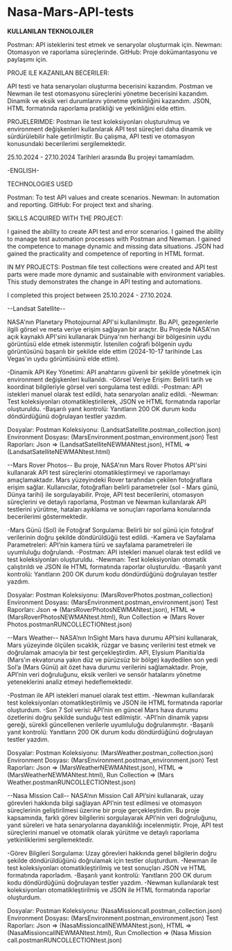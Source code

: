 # Nasa-Mars-API-tests

**KULLANILAN TEKNOLOJILER**

Postman: API isteklerini test etmek ve senaryolar oluşturmak için.
Newman: Otomasyon ve raporlama süreçlerinde.
GitHub: Proje dokümantasyonu ve paylaşımı için.

PROJE ILE KAZANILAN BECERILER:

API testi ve hata senaryoları oluşturma becerisini kazandım.
Postman ve Newman ile test otomasyonu süreçlerini yönetme becerisini kazandım.
Dinamik ve eksik veri durumlarını yönetme yetkinliğini kazandım.
JSON, HTML formatında raporlama pratikliği ve yetkinliğini elde ettim.

PROJELERIMDE: Postman ile test koleksiyonları oluşturulmuş ve environment değişkenleri kullanılarak API test süreçleri daha dinamik ve sürdürülebilir hale getirilmiştir. Bu çalışma, API testi ve otomasyon konusundaki becerilerimi sergilemektedir.

25.10.2024 - 27.10.2024 Tarihleri arasında Bu projeyi tamamladım.

-ENGLISH-

TECHNOLOGIES USED

Postman: To test API values ​​and create scenarios. Newman: In automation and reporting. GitHub: For project text and sharing.

SKILLS ACQUIRED WITH THE PROJECT:

I gained the ability to create API test and error scenarios. I gained the ability to manage test automation processes with Postman and Newman. I gained the competence to manage dynamic and missing data situations. JSON had gained the practicality and competence of reporting in HTML format.

IN MY PROJECTS: Postman file test collections were created and API test parts were made more dynamic and sustainable with environment variables. This study demonstrates the change in API testing and automations.

I completed this project between 25.10.2024 - 27.10.2024.

--Landsat Satellite--

NASA'nın Planetary Photojournal API'si kullanılmıştır. Bu API, gezegenlerle ilgili görsel ve meta veriye erişim sağlayan bir araçtır. 
Bu Projede NASA'nın açık kaynaklı API'sini kullanarak Dünya'nın herhangi bir bölgesinin uydu görüntüsü elde etmek istenmiştir.
İstenilen coğrafi bölgenin uydu görüntüsünü başarılı bir şekilde elde ettim (2024-10-17 tarihinde Las Vegas'ın uydu görüntüsünü elde ettim).

-Dinamik API Key Yönetimi: API anahtarını güvenli bir şekilde yönetmek için environment değişkenleri kullanıldı.
-Görsel Veriye Erişim: Belirli tarih ve koordinat bilgileriyle görsel veri sorgulama test edildi.
-Postman: API istekleri manuel olarak test edildi, hata senaryoları analiz edildi.
-Newman: Test koleksiyonları otomatikleştirilerek, JSON ve HTML formatında raporlar oluşturuldu.
-Başarılı yanıt kontrolü: Yanıtların 200 OK durum kodu döndürdüğünü doğrulayan testler yazdım.


Dosyalar:
Postman Koleksiyonu: (LandsatSatellite.postman_collection.json)
Environment Dosyası: (MarsEnvironment.postman_environment.json)
Test Raporları: Json => (LandsatSatelliteNEWMANtest.json), HTML => (LandsatSatelliteNEWMANtest.html)


--Mars Rover Photos--
Bu proje, NASA'nın Mars Rover Photos API'sini kullanarak API test süreçlerini otomatikleştirmeyi ve raporlamayı amaçlamaktadır. Mars yüzeyindeki Rover tarafından çekilen fotoğraflara erişim sağlar. Kullanıcılar, fotoğrafları belirli parametreler (sol - Mars günü, Dünya tarihi) ile sorgulayabilir. Proje, API test becerilerini, otomasyon süreçlerini ve detaylı raporlama, Postman ve Newman kullanılarak API testlerini yürütme, hataları ayıklama ve sonuçları raporlama konularında becerilerimi göstermektedir.

-Mars Günü (Sol) ile Fotoğraf Sorgulama: Belirli bir sol günü için fotoğraf verilerinin doğru şekilde döndürüldüğü test edildi.
-Kamera ve Sayfalama Parametreleri: API’nin kamera türü ve sayfalama parametreleri ile uyumluluğu doğrulandı.
-Postman: API istekleri manuel olarak test edildi ve test koleksiyonları oluşturuldu.
-Newman: Test koleksiyonları otomatik çalıştırıldı ve JSON ile HTML formatında raporlar oluşturuldu.
-Başarılı yanıt kontrolü: Yanıtların 200 OK durum kodu döndürdüğünü doğrulayan testler yazdım.


Dosyalar:
Postman Koleksiyonu: (MarsRoverPhotos.postman_collection)
Environment Dosyası: (MarsEnvironment.postman_environment.json)
Test Raporları: Json => (MarsRoverPhotosNEWMANtest.json), HTML => (MarsRoverPhotosNEWMANtest.html), Run Collection => (Mars Rover Photos.postmanRUNCOLLECTIONtest.json)


--Mars Weather--
NASA’nın InSight Mars hava durumu API’sini kullanarak, Mars yüzeyinde ölçülen sıcaklık, rüzgar ve basınç verilerini test etmek ve doğrulamak amacıyla bir test gerçekleştirdim. API, Elysium Planitia’da (Mars’ın ekvatoruna yakın düz ve pürüzsüz bir bölge) kaydedilen son yedi Sol’a (Mars Günü) ait özet hava durumu verilerini sağlamaktadır. Proje, API’nin veri doğruluğunu, eksik verileri ve sensör hatalarını yönetme yeteneklerini analiz etmeyi hedeflemektedir. 

-Postman ile API istekleri manuel olarak test ettim.
-Newman kullanılarak test koleksiyonları otomatikleştirilmiş ve JSON ile HTML formatında raporlar oluşturdum.
-Son 7 Sol verisi: API’nin en güncel Mars hava durumu özetlerini doğru şekilde sunduğu test edilmiştir.
-API’nin dinamik yapısı gereği, sürekli güncellenen verilerle uyumluluğu doğrulanmıştır.
-Başarılı yanıt kontrolü: Yanıtların 200 OK durum kodu döndürdüğünü doğrulayan testler yazdım.


Dosyalar:
Postman Koleksiyonu: (MarsWeather.postman_collection.json)
Environment Dosyası: (MarsEnvironment.postman_environment.json)
Test Raporları: Json => (MarsWeatherNEWMANtest.json), HTML => (MarsWeatherNEWMANtest.html), Run Collection => (Mars Weather.postmanRUNCOLLECTIONtest.json)


--Nasa Mission Call--
NASA’nın Mission Call API’sini kullanarak, uzay görevleri hakkında bilgi sağlayan API’nin test edilmesi ve otomasyon süreçlerinin geliştirilmesi üzerine bir proje gerçekleştirdim. Bu proje kapsamında, farklı görev bilgilerini sorgulayarak API’nin veri doğruluğunu, yanıt süreleri ve hata senaryolarına dayanıklılığı incelenmiştir. Proje, API test süreçlerini manuel ve otomatik olarak yürütme ve detaylı raporlama yetkinliklerimi sergilemektedir.

-Görev Bilgileri Sorgulama: Uzay görevleri hakkında genel bilgilerin doğru şekilde döndürüldüğünü doğrulamak için testler oluşturdum.
-Newman ile test koleksiyonları otomatikleştirilmiş ve test sonuçları JSON ve HTML formatında raporladım.
-Başarılı yanıt kontrolü: Yanıtların 200 OK durum kodu döndürdüğünü doğrulayan testler yazdım.
-Newman kullanılarak test koleksiyonları otomatikleştirilmiş ve JSON ile HTML formatında raporlar oluşturdum.


Dosyalar:
Postman Koleksiyonu: (NasaMissioncall.postman_collection.json)
Environment Dosyası: (MarsEnvironment.postman_environment.json)
Test Raporları: Json => (NasaMissioncallNEWMANtest.json), HTML => (NasaMissioncallNEWMANtest.html), Run Cmollection => (Nasa Mission call.postmanRUNCOLLECTIONtest.json)
